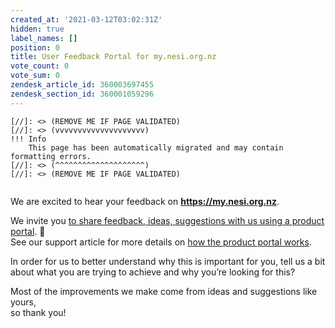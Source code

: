 ```yaml
---
created_at: '2021-03-12T03:02:31Z'
hidden: true
label_names: []
position: 0
title: User Feedback Portal for my.nesi.org.nz
vote_count: 0
vote_sum: 0
zendesk_article_id: 360003697455
zendesk_section_id: 360001059296
---
```



    [//]: <> (REMOVE ME IF PAGE VALIDATED)
    [//]: <> (vvvvvvvvvvvvvvvvvvvv)
    !!! Info
        This page has been automatically migrated and may contain formatting errors.
    [//]: <> (^^^^^^^^^^^^^^^^^^^^)
    [//]: <> (REMOVE ME IF PAGE VALIDATED)
     

We are excited to hear your feedback on **https://my.nesi.org.nz**.

We invite you [to share feedback, ideas, suggestions with us using a
product
portal](https://portal.productboard.com/nesi/11-my-nesi-org-nz/tabs/31-released).
🤔  
See our support article for more details on [how the product portal
works](https://support.nesi.org.nz/hc/en-gb/articles/360001504596).

In order for us to better understand why this is important for you, tell
us a bit about what you are trying to achieve and why you’re looking for
this?

Most of the improvements we make come from ideas and suggestions like
yours,  
so thank you!
